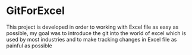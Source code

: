 # GitForExcel

This project is developed in order to working with Excel file as easy as possible, my goal was to introduce the git into
the world of excel which is used by most industries and to make tracking changes in Excel file as painful as possible
